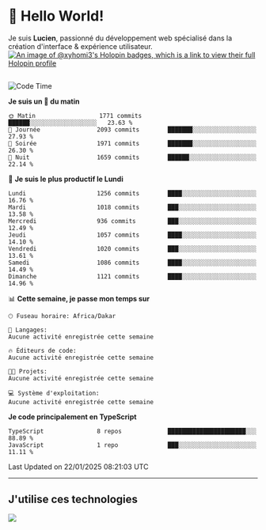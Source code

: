 # 👋 Hello World!

Je suis **Lucien**, passionné du développement web spécialisé dans la création d'interface & expérience utilisateur.
[![An image of @xyhomi3's Holopin badges, which is a link to view their full Holopin profile](https://holopin.me/xyhomi3)](https://holopin.io/@xyhomi3)

##

<!--START_SECTION:waka-->
![Code Time](http://img.shields.io/badge/Code%20Time-2%2C834%20hrs%2050%20mins-blue)

**Je suis un 🐤 du matin** 

```text
🌞 Matin                  1771 commits        ██████░░░░░░░░░░░░░░░░░░░   23.63 % 
🌆 Journée                2093 commits        ███████░░░░░░░░░░░░░░░░░░   27.93 % 
🌃 Soirée                 1971 commits        ███████░░░░░░░░░░░░░░░░░░   26.30 % 
🌙 Nuit                   1659 commits        ██████░░░░░░░░░░░░░░░░░░░   22.14 % 
```
📅 **Je suis le plus productif le Lundi** 

```text
Lundi                    1256 commits        ████░░░░░░░░░░░░░░░░░░░░░   16.76 % 
Mardi                    1018 commits        ███░░░░░░░░░░░░░░░░░░░░░░   13.58 % 
Mercredi                 936 commits         ███░░░░░░░░░░░░░░░░░░░░░░   12.49 % 
Jeudi                    1057 commits        ████░░░░░░░░░░░░░░░░░░░░░   14.10 % 
Vendredi                 1020 commits        ███░░░░░░░░░░░░░░░░░░░░░░   13.61 % 
Samedi                   1086 commits        ████░░░░░░░░░░░░░░░░░░░░░   14.49 % 
Dimanche                 1121 commits        ████░░░░░░░░░░░░░░░░░░░░░   14.96 % 
```


📊 **Cette semaine, je passe mon temps sur** 

```text
🕑︎ Fuseau horaire: Africa/Dakar

💬 Langages: 
Aucune activité enregistrée cette semaine

🔥 Éditeurs de code: 
Aucune activité enregistrée cette semaine

🐱‍💻 Projets: 
Aucune activité enregistrée cette semaine

💻 Système d'exploitation: 
Aucune activité enregistrée cette semaine
```

**Je code principalement en TypeScript** 

```text
TypeScript               8 repos             ██████████████████████░░░   88.89 % 
JavaScript               1 repo              ███░░░░░░░░░░░░░░░░░░░░░░   11.11 % 
```




 Last Updated on 22/01/2025 08:21:03 UTC
<!--END_SECTION:waka-->
---

## J'utilise ces technologies

<p align="left">
  <a href="https://skillicons.dev">
    <img src="https://skillicons.dev/icons?i=ts,js,md,scss,tailwind,react,docker,express,astro,vite,nextjs,vercel,figma,ableton" />
  </a>
</p>

